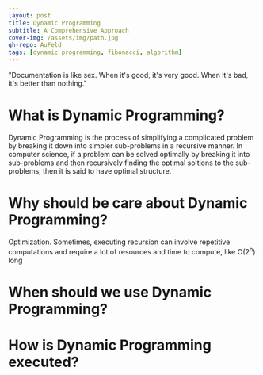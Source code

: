 ```yaml
---
layout: post
title: Dynamic Programming
subtitle: A Comprehensive Approach
cover-img: /assets/img/path.jpg
gh-repo: AuFeld
tags: [dynamic programming, fibonacci, algorithm]
---
```


"Documentation is like sex. When it's good, it's very good. When it's bad, it's better than nothing."

# What is Dynamic Programming?

Dynamic Programming is the process of simplifying a complicated problem by breaking it down into simpler sub-problems in a recursive manner. In computer science, if a problem can be solved optimally by breaking it into sub-problems and then recursively finding the optimal soltions to the sub-problems, then it is said to have optimal structure.

# Why should be care about Dynamic Programming?

Optimization. Sometimes, executing recursion can involve repetitive computations and require a lot of resources and time to compute, like O(2<sup>n</sup>) long
# When should we use Dynamic Programming?

# How is Dynamic Programming executed?